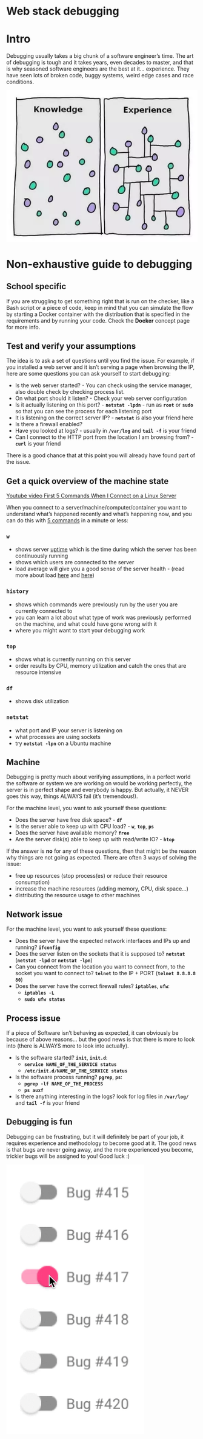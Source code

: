 # Web stack debugging

# Intro

Debugging usually takes a big chunk of a software engineer’s time. The art of debugging is tough and it takes years, even decades to master, and that is why seasoned software engineers are the best at it… experience. They have seen lots of broken code, buggy systems, weird edge cases and race conditions.

![](./img/web-stack01.png)

# Non-exhaustive guide to debugging

## School specific

If you are struggling to get something right that is run on the checker, like a Bash script or a piece of code, keep in mind that you can simulate the flow by starting a Docker container with the distribution that is specified in the requirements and by running your code. Check the **Docker** concept page for more info.

## Test and verify your assumptions

The idea is to ask a set of questions until you find the issue. For example, if you installed a web server and it isn’t serving a page when browsing the IP, here are some questions you can ask yourself to start debugging:

-   Is the web server started? - You can check using the service manager, also double check by checking process list.
-   On what port should it listen? - Check your web server configuration
-   Is it actually listening on this port? - **`netstat -lpdn`** - run as **`root`** or **`sudo`** so that you can see the process for each listening port
-   It is listening on the correct server IP? - **`netstat`** is also your friend here
-   Is there a firewall enabled?
-   Have you looked at logs? - usually in **`/var/log`** and **`tail -f`** is your friend
-   Can I connect to the HTTP port from the location I am browsing from? - **`curl`** is your friend

There is a good chance that at this point you will already have found part of the issue.

## Get a quick overview of the machine state

[Youtube video First 5 Commands When I Connect on a Linux Server](https://www.youtube.com/watch?v=1_gqlbADaAw&feature=youtu.be "Youtube video First 5 Commands When I Connect on a Linux Server")

When you connect to a server/machine/computer/container you want to understand what’s happened recently and what’s happening now, and you can do this with [5 commands](https://www.linux.com/training-tutorials/first-5-commands-when-i-connect-linux-server/ "5 commands") in a minute or less:

### **`w`**

-   shows server [uptime](https://www.techtarget.com/whatis/definition/uptime-and-downtime "uptime") which is the time during which the server has been continuously running
-   shows which users are connected to the server
-   load average will give you a good sense of the server health - (read more about load [here](https://www.scoutapm.com/blog/understanding-load-averages "here") and [here](https://www.brendangregg.com/blog/2017-08-08/linux-load-averages.html "here"))

### **`history`**

-   shows which commands were previously run by the user you are currently connected to
-   you can learn a lot about what type of work was previously performed on the machine, and what could have gone wrong with it
-   where you might want to start your debugging work

### **`top`**

-   shows what is currently running on this server
-   order results by CPU, memory utilization and catch the ones that are resource intensive

### **`df`**

-   shows disk utilization

### **`netstat`**

-   what port and IP your server is listening on
-   what processes are using sockets
-   try **`netstat -lpn`** on a Ubuntu machine

## Machine

Debugging is pretty much about verifying assumptions, in a perfect world the software or system we are working on would be working perfectly, the server is in perfect shape and everybody is happy. But actually, it NEVER goes this way, things ALWAYS fail (it’s tremendous!).

For the machine level, you want to ask yourself these questions:

-   Does the server have free disk space? - **`df`**
-   Is the server able to keep up with CPU load? - **`w`**, **`top`**, **`ps`**
-   Does the server have available memory? **`free`**
-   Are the server disk(s) able to keep up with read/write IO? - **`htop`**

If the answer is **no** for any of these questions, then that might be the reason why things are not going as expected. There are often 3 ways of solving the issue:

-   free up resources (stop process(es) or reduce their resource consumption)
-   increase the machine resources (adding memory, CPU, disk space…)
-   distributing the resource usage to other machines

## Network issue

For the machine level, you want to ask yourself these questions:

-   Does the server have the expected network interfaces and IPs up and running? **`ifconfig`**
-   Does the server listen on the sockets that it is supposed to? **`netstat`** (**`netstat -lpd`** or **`netstat -lpn`**)
-   Can you connect from the location you want to connect from, to the socket you want to connect to? **`telnet`** to the IP + PORT (**`telnet 8.8.8.8 80`**)
-   Does the server have the correct firewall rules? **`iptables`**, **`ufw`**:
    -   **`iptables -L`**
    -   **`sudo ufw status`**

## Process issue

If a piece of Software isn’t behaving as expected, it can obviously be because of above reasons… but the good news is that there is more to look into (there is ALWAYS more to look into actually).

-   Is the software started? **`init`**, **`init.d`**:
    -   **`service NAME_OF_THE_SERVICE status`**
    -   **`/etc/init.d/NAME_OF_THE_SERVICE status`**
-   Is the software process running? **`pgrep`**, **`ps`**:
    -   **`pgrep -lf NAME_OF_THE_PROCESS`**
    -   **`ps auxf`**
-   Is there anything interesting in the logs? look for log files in **`/var/log/`** and **`tail -f`** is your friend

## Debugging is fun

Debugging can be frustrating, but it will definitely be part of your job, it requires experience and methodology to become good at it. The good news is that bugs are never going away, and the more experienced you become, trickier bugs will be assigned to you! Good luck :)

![](./img/web_stack02.gif)
